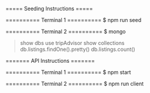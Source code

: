 ===== Seeding Instructions =====

========== Terminal 1 ==========
$ npm run seed

========== Terminal 2 ==========
$ mongo

> show dbs
> use tripAdvisor
> show collections
> db.listings.findOne().pretty()
> db.listings.count()



======= API Instructions =======

========== Terminal 1 ==========
$ npm start

========== Terminal 2 ==========
$ npm run client
